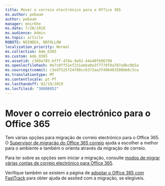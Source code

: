 ```yaml
---
title: Mover o correio electrónico para o Office 365
ms.author: pebaum
author: pebaum
manager: mnirkhe
ms.date: 7/20/2018
ms.audience: Admin
ms.topic: article
ROBOTS: NOINDEX, NOFOLLOW
localization_priority: Normal
ms.collection: Adm_O365
ms.custom: Adm_O365
ms.assetid: c360a785-bfff-4f8a-9a91-44e40f696799
ms.openlocfilehash: 0e7c0ff51ef231aeba0a3f7778f8a787a9bc0b5a
ms.sourcegitcommit: c3ed7525f24f80cc6372aa3f496463500bb0c3ca
ms.translationtype: MT
ms.contentlocale: pt-PT
ms.lasthandoff: 02/19/2019
ms.locfileid: "30088052"
---
```

# <a name="move-email-to-office-365"></a>Mover o correio electrónico para o Office 365

Tem várias opções para migração de correio electrónico para o Office 365. O [Supervisor de migração do Office 365 correio](https://aka.ms/alchemyinsight-mailmigrationadvisor) ajuda a escolher a melhor para o ambiente e também o orienta através da migração de correio. 
  
Para ler sobre as opções sem iniciar a migração, consulte [modos de migrar várias contas de correio electrónico para Office 365](https://support.office.com/article/0a4913fe-60fb-498f-9155-a86516418842).

Verifique também se existem a página de [adoptar o Office 365 com FastTrack](https://www.microsoft.com/fasttrack/microsoft-365/office-365) para obter ajuda de assited com a migração, se elegíveis.
  


